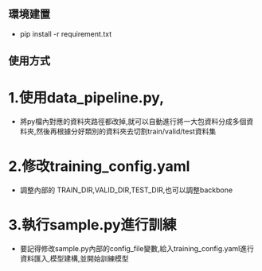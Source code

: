 ## 環境建置
- pip install -r requirement.txt

## 使用方式
# 1.使用data_pipeline.py,
- 將py檔內對應的資料夾路徑都改掉,就可以自動進行將一大包資料分成多個資料夾,然後再根據分好類別的資料夾去切割train/valid/test資料集
# 2.修改training_config.yaml
- 調整內部的 TRAIN_DIR,VALID_DIR,TEST_DIR,也可以調整backbone
# 3.執行sample.py進行訓練
- 要記得修改sample.py內部的config_file變數,給入training_config.yaml進行資料匯入,模型建構,並開始訓練模型

